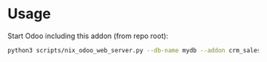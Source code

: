 # Usage

Start Odoo including this addon (from repo root):

```bash
python3 scripts/nix_odoo_web_server.py --db-name mydb --addon crm_salesperson_planner
```
